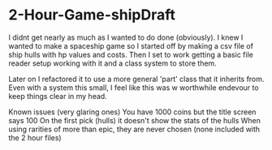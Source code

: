 # 2-Hour-Game-shipDraft
I didnt get nearly as much as I wanted to do done (obviously). I knew I wanted to make a spaceship game so I started off by making a csv file of ship hulls with hp values and costs. Then I set to work getting a basic file reader setup working with it and a class system to store them.

Later on I refactored it to use a more general 'part' class that it inherits from. Even with a system this small, I feel like this was w worthwhile endevour to keep things clear in my head.




Known issues (very glaring ones)
You have 1000 coins but the title screen says 100
On the first pick (hulls) it doesn't show the stats of the hulls
When using rarities of more than epic, they are never chosen (none included with the 2 hour files)

